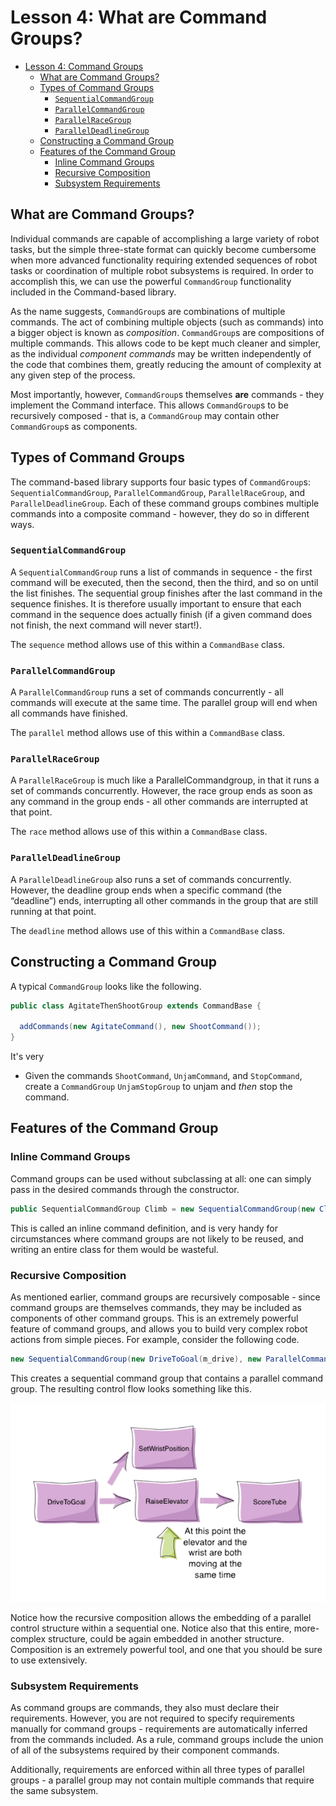 # Lesson 4: What are Command Groups?

* [Lesson 4: Command Groups](4_command_groups.md#lesson-4-command-groups)
  * [What are Command Groups?](4_command_groups.md#what-are-command-groups)
  * [Types of Command Groups](4_command_groups.md#types-of-command-groups)
    * [`SequentialCommandGroup`](4_command_groups.md#sequentialcommandgroup)
    * [`ParallelCommandGroup`](4_command_groups.md#parallelcommandgroup)
    * [`ParallelRaceGroup`](4_command_groups.md#parallelracegroup)
    * [`ParallelDeadlineGroup`](4_command_groups.md#paralleldeadlinegroup)
  * [Constructing a Command Group](4_command_groups.md#constructing-a-command-group)
  * [Features of the Command Group](4_command_groups.md#features-of-the-command-group)
    * [Inline Command Groups](4_command_groups.md#inline-command-groups)
    * [Recursive Composition](4_command_groups.md#recursive-composition)
    * [Subsystem Requirements](4_command_groups.md#subsystem-requirements)

## What are Command Groups?

Individual commands are capable of accomplishing a large variety of robot tasks, but the simple three-state format can quickly become cumbersome when more advanced functionality requiring extended sequences of robot tasks or coordination of multiple robot subsystems is required. In order to accomplish this, we can use the powerful `CommandGroup` functionality included in the Command-based library.

As the name suggests, `CommandGroup`s are combinations of multiple commands. The act of combining multiple objects \(such as commands\) into a bigger object is known as _composition_. `CommandGroup`s are compositions of multiple commands. This allows code to be kept much cleaner and simpler, as the individual _component commands_ may be written independently of the code that combines them, greatly reducing the amount of complexity at any given step of the process.

Most importantly, however, `CommandGroup`s themselves **are** commands - they implement the Command interface. This allows `CommandGroup`s to be recursively composed - that is, a `CommandGroup` may contain other `CommandGroup`s as components.

## Types of Command Groups

The command-based library supports four basic types of `CommandGroup`s: `SequentialCommandGroup`, `ParallelCommandGroup`, `ParallelRaceGroup`, and `ParallelDeadlineGroup`. Each of these command groups combines multiple commands into a composite command - however, they do so in different ways.

### `SequentialCommandGroup`

A `SequentialCommandGroup` runs a list of commands in sequence - the first command will be executed, then the second, then the third, and so on until the list finishes. The sequential group finishes after the last command in the sequence finishes. It is therefore usually important to ensure that each command in the sequence does actually finish \(if a given command does not finish, the next command will never start!\).

The `sequence` method allows use of this within a `CommandBase` class.

### `ParallelCommandGroup`

A `ParallelCommandGroup` runs a set of commands concurrently - all commands will execute at the same time. The parallel group will end when all commands have finished.

The `parallel` method allows use of this within a `CommandBase` class.

### `ParallelRaceGroup`

A `ParallelRaceGroup` is much like a ParallelCommandgroup, in that it runs a set of commands concurrently. However, the race group ends as soon as any command in the group ends - all other commands are interrupted at that point.

The `race` method allows use of this within a `CommandBase` class.

### `ParallelDeadlineGroup`

A `ParallelDeadlineGroup` also runs a set of commands concurrently. However, the deadline group ends when a specific command \(the “deadline”\) ends, interrupting all other commands in the group that are still running at that point.

The `deadline` method allows use of this within a `CommandBase` class.

## Constructing a Command Group

A typical `CommandGroup` looks like the following.

```java
public class AgitateThenShootGroup extends CommandBase {

  addCommands(new AgitateCommand(), new ShootCommand());
}
```

It's very

* Given the commands `ShootCommand`, `UnjamCommand`, and `StopCommand`, create a `CommandGroup` `UnjamStopGroup` to unjam and _then_ stop the command.

## Features of the Command Group

### Inline Command Groups

Command groups can be used without subclassing at all: one can simply pass in the desired commands through the constructor.

```java
public SequentialCommandGroup Climb = new SequentialCommandGroup(new ClimberExtend(), new ClimberRetract());
```

This is called an inline command definition, and is very handy for circumstances where command groups are not likely to be reused, and writing an entire class for them would be wasteful.

### Recursive Composition

As mentioned earlier, command groups are recursively composable - since command groups are themselves commands, they may be included as components of other command groups. This is an extremely powerful feature of command groups, and allows you to build very complex robot actions from simple pieces. For example, consider the following code.

```java
new SequentialCommandGroup(new DriveToGoal(m_drive), new ParallelCommandGroup(new RaiseElevator(m_elevator), new SetWristPosition(m_wrist)), new ScoreTube(m_wrist));
```

This creates a sequential command group that contains a parallel command group. The resulting control flow looks something like this.

![Command Group with Concurrency](../.gitbook/assets/commandgroupchart.png)

Notice how the recursive composition allows the embedding of a parallel control structure within a sequential one. Notice also that this entire, more-complex structure, could be again embedded in another structure. Composition is an extremely powerful tool, and one that you should be sure to use extensively.

### Subsystem Requirements

As command groups are commands, they also must declare their requirements. However, you are not required to specify requirements manually for command groups - requirements are automatically inferred from the commands included. As a rule, command groups include the union of all of the subsystems required by their component commands.

Additionally, requirements are enforced within all three types of parallel groups - a parallel group may not contain multiple commands that require the same subsystem.

